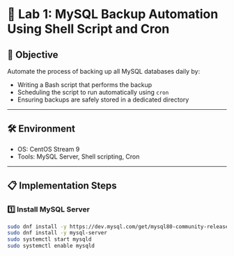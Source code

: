 
# 🔐 Lab 1: MySQL Backup Automation Using Shell Script and Cron

## 🎯 Objective

Automate the process of backing up all MySQL databases daily by:
- Writing a Bash script that performs the backup
- Scheduling the script to run automatically using `cron`
- Ensuring backups are safely stored in a dedicated directory

---

## 🛠️ Environment
- OS: CentOS Stream 9
- Tools: MySQL Server, Shell scripting, Cron

---

## 📋 Implementation Steps

### 1️⃣ Install MySQL Server
```bash
sudo dnf install -y https://dev.mysql.com/get/mysql80-community-release-el9-1.noarch.rpm
sudo dnf install -y mysql-server
sudo systemctl start mysqld
sudo systemctl enable mysqld

